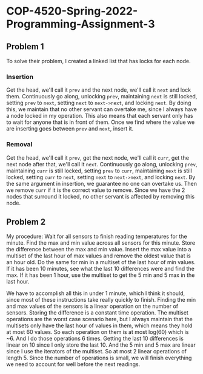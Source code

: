 # COP-4520-Spring-2022-Programming-Assignment-3

## Problem 1
To solve their problem, I created a linked list that has locks for each node.

### Insertion
Get the head, we'll call it `prev` and the next node, we'll call it `next` and lock them. Continuously go along, unlocking `prev`, maintaining `next` is still locked, setting `prev` to `next`, setting `next` to `next->next`, and locking `next`. By doing this, we maintain that no other servant can overtake me, since I always have a node locked in my operation. This also means that each servant only has to wait for anyone that is in front of them. Once we find where the value we are inserting goes between `prev` and `next`, insert it.

### Removal
Get the head, we'll call it `prev`, get the next node, we'll call it `curr`, get the next node after that, we'll call it `next`. Continuously go along, unlocking `prev`, maintaining `curr` is still locked, setting `prev` to `curr`, maintaining `next` is still locked, setting `curr` to `next`, setting `next` to `next->next`, and locking `next`. By the same argument in insertion, we guarantee no one can overtake us. Then we remove `curr` if it is the correct value to remove. Since we have the 2 nodes that surround it locked, no other servant is affected by removing this node.

## Problem 2
My procedure: Wait for all sensors to finish reading temperatures for the minute. Find the max and min value across all sensors for this minute. Store the difference between the max and min value. Insert the max value into a multiset of the last hour of max values and remove the oldest value that is an hour old. Do the same for min in a multiset of the last hour of min values. If it has been 10 minutes, see what the last 10 differences were and find the max. If it has been 1 hour, use the multiset to get the 5 min and 5 max in the last hour.

We have to accomplish all this in under 1 minute, which I think it should, since most of these instructions take really quickly to finish. Finding the min and max values of the sensors is a linear operation on the number of sensors. Storing the difference is a constant time operation. The multiset operations are the worst case scenario here, but I always maintain that the multisets only have the last hour of values in them, which means they hold at most 60 values. So each operation on them is at most log(60) which is ~6. And I do those operations 6 times. Getting the last 10 differences is linear on 10 since I only store the last 10. And the 5 min and 5 max are linear since I use the iterators of the multiset. So at most 2 linear operations of length 5. Since the number of operations is small, we will finish everything we need to account for well before the next readings.
